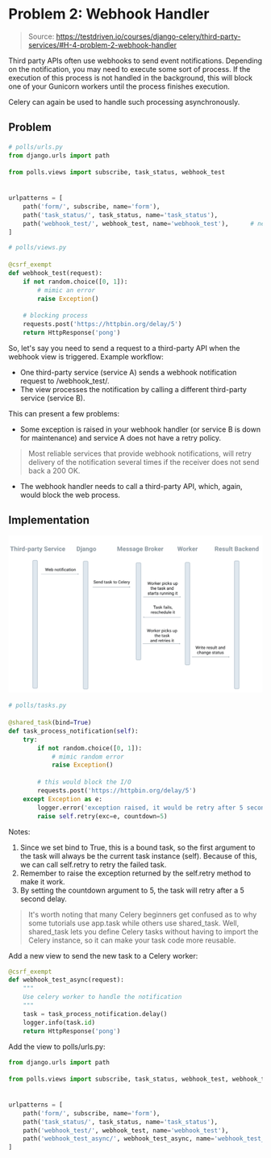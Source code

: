 # Problem 2: Webhook Handler


> Source: https://testdriven.io/courses/django-celery/third-party-services/#H-4-problem-2-webhook-handler

Third party APIs often use webhooks to send event notifications. Depending on the notification, you may need to execute some sort of process. If the execution of this process is not handled in the background, this will block one of your Gunicorn workers until the process finishes execution.

Celery can again be used to handle such processing asynchronously.

## Problem

```python
# polls/urls.py
from django.urls import path

from polls.views import subscribe, task_status, webhook_test


urlpatterns = [
    path('form/', subscribe, name='form'),
    path('task_status/', task_status, name='task_status'),
    path('webhook_test/', webhook_test, name='webhook_test'),      # new
]
```
```python
# polls/views.py

@csrf_exempt
def webhook_test(request):
    if not random.choice([0, 1]):
        # mimic an error
        raise Exception()

    # blocking process
    requests.post('https://httpbin.org/delay/5')
    return HttpResponse('pong')
```
So, let's say you need to send a request to a third-party API when the webhook view is triggered. Example workflow:

* One third-party service (service A) sends a webhook notification request to /webhook_test/.
* The view processes the notification by calling a different third-party service (service B).

This can present a few problems:

* Some exception is raised in your webhook handler (or service B is down for maintenance) and service A does not have a retry policy.
> Most reliable services that provide webhook notifications, will retry delivery of the notification several times if the receiver does not send back a 200 OK.
* The webhook handler needs to call a third-party API, which, again, would block the web process.

## Implementation

![workflow](_images/009_workflow.png)

```python
# polls/tasks.py

@shared_task(bind=True)
def task_process_notification(self):
    try:
        if not random.choice([0, 1]):
            # mimic random error
            raise Exception()

        # this would block the I/O
        requests.post('https://httpbin.org/delay/5')
    except Exception as e:
        logger.error('exception raised, it would be retry after 5 seconds')
        raise self.retry(exc=e, countdown=5)
```

Notes:

1. Since we set bind to True, this is a bound task, so the first argument to the task will always be the current task instance (self). Because of this, we can call self.retry to retry the failed task.
2. Remember to raise the exception returned by the self.retry method to make it work.
3. By setting the countdown argument to 5, the task will retry after a 5 second delay.

> It's worth noting that many Celery beginners get confused as to why some tutorials use app.task while others use shared_task. Well, shared_task lets you define Celery tasks without having to import the Celery instance, so it can make your task code more reusable.

Add a new view to send the new task to a Celery worker:

```python
@csrf_exempt
def webhook_test_async(request):
    """
    Use celery worker to handle the notification
    """
    task = task_process_notification.delay()
    logger.info(task.id)
    return HttpResponse('pong')
```

Add the view to polls/urls.py:

```python
from django.urls import path

from polls.views import subscribe, task_status, webhook_test, webhook_test_async


urlpatterns = [
    path('form/', subscribe, name='form'),
    path('task_status/', task_status, name='task_status'),
    path('webhook_test/', webhook_test, name='webhook_test'),
    path('webhook_test_async/', webhook_test_async, name='webhook_test_async'),
]
```
